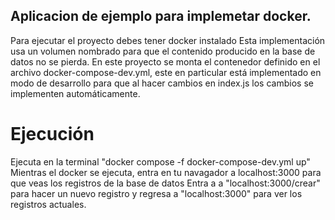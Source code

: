 ## Aplicacion de ejemplo para implemetar docker.
Para ejecutar el proyecto debes tener docker instalado
Esta implementación usa un volumen nombrado para que el contenido producido en la base de datos no se pierda.
En este proyecto se monta el contenedor definido en el archivo docker-compose-dev.yml, este en particular está implementado en modo de desarrollo para que al hacer cambios en index.js los cambios se implementen automáticamente.
# Ejecución
Ejecuta en la terminal "docker compose -f docker-compose-dev.yml up" 
Mientras el docker se ejecuta, entra en tu navagador a localhost:3000 para que veas los registros de la base de datos
Entra a a "localhost:3000/crear" para hacer un nuevo registro y regresa a "localhost:3000" para ver los registros actuales.

